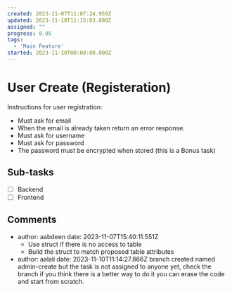 ```yaml
---
created: 2023-11-07T11:07:24.959Z
updated: 2023-11-10T11:15:03.888Z
assigned: ""
progress: 0.05
tags:
  - 'Main Feature'
started: 2023-11-10T00:00:00.000Z
---
```


# User Create (Registeration)

Instructions for user registration:

- Must ask for email
- When the email is already taken return an error response.
- Must ask for username
- Must ask for password
- The password must be encrypted when stored (this is a Bonus task)

## Sub-tasks

- [ ] Backend
- [ ] Frontend

## Comments

- author: aabdeen
  date: 2023-11-07T15:40:11.551Z
  - Use struct if there is no access to table
  - Build the struct to match proposed table attributes
- author: aalali
  date: 2023-11-10T11:14:27.866Z
  branch created named admin-create but the task is not assigned to anyone yet, check the branch if you think there is a better way to do it you can erase the code and start from scratch.
